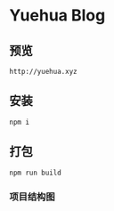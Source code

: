 # Yuehua Blog

## 预览
`http://yuehua.xyz`

## 安装
```
npm i
```

## 打包
```
npm run build
```

### 项目结构图
